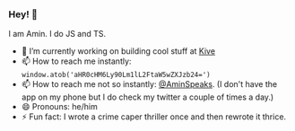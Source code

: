 ### Hey! 👋

I am Amin. I do JS and TS.

- 🔭 I’m currently working on building cool stuff at [Kive](https://kive.ai/)
- 📫 How to reach me instantly: `window.atob('aHR0cHM6Ly90Lm1lL2FtaW5wZXJzb24=')`
- 📫 How to reach me not so instantly: [@AminSpeaks](https://twitter.com/AminSpeaks). (I don't have the app on my phone but I do check my twitter a couple of times a day.)  
- 😄 Pronouns: he/him
- ⚡ Fun fact: I wrote a crime caper thriller once and then rewrote it thrice.


<!--
**binarybaba/binarybaba** is a ✨ _special_ ✨ repository because its `README.md` (this file) appears on your GitHub profile.

Here are some ideas to get you started:

- 🔭 I’m currently working on ...
- 🌱 I’m currently learning ...
- 👯 I’m looking to collaborate on ...
- 🤔 I’m looking for help with ...
- 💬 Ask me about ...
- 📫 How to reach me: ...
- 😄 Pronouns: ...
- ⚡ Fun fact: ...
-->
